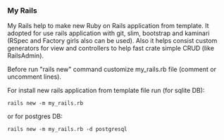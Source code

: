 ### My Rails
My Rails help to make new Ruby on Rails application from template.
It adopted for use rails application with git, slim, bootstrap and kaminari (RSpec and Factory girls also can be used).
Also it helps consist custom generators for view and controllers to help fast crate simple CRUD (like RailsAdmin).

Before run "rails new" command customize  my_rails.rb file (comment or uncomment lines).

For install new rails application from template file run (for sqlite DB):
```
rails new -m my_rails.rb
```
or for postgres DB:
```
rails new -m my_rails.rb -d postgresql
```
